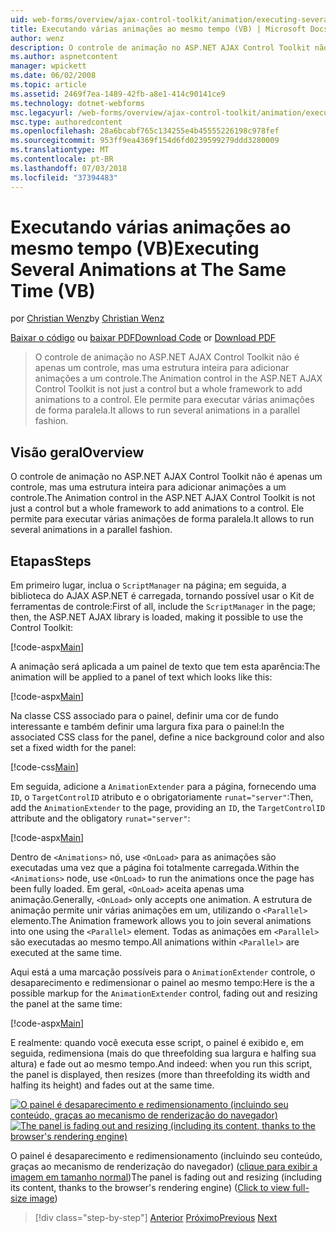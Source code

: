 ```yaml
---
uid: web-forms/overview/ajax-control-toolkit/animation/executing-several-animations-at-the-same-time-vb
title: Executando várias animações ao mesmo tempo (VB) | Microsoft Docs
author: wenz
description: O controle de animação no ASP.NET AJAX Control Toolkit não é apenas um controle, mas uma estrutura inteira para adicionar animações a um controle. Ele permite para executar severa...
ms.author: aspnetcontent
manager: wpickett
ms.date: 06/02/2008
ms.topic: article
ms.assetid: 2469f7ea-1489-42fb-a8e1-414c90141ce9
ms.technology: dotnet-webforms
msc.legacyurl: /web-forms/overview/ajax-control-toolkit/animation/executing-several-animations-at-the-same-time-vb
msc.type: authoredcontent
ms.openlocfilehash: 28a6bcabf765c134255e4b45555226198c978fef
ms.sourcegitcommit: 953ff9ea4369f154d6fd0239599279ddd3280009
ms.translationtype: MT
ms.contentlocale: pt-BR
ms.lasthandoff: 07/03/2018
ms.locfileid: "37394483"
---
```

<a name="executing-several-animations-at-the-same-time-vb"></a><span data-ttu-id="b4164-104">Executando várias animações ao mesmo tempo (VB)</span><span class="sxs-lookup"><span data-stu-id="b4164-104">Executing Several Animations at The Same Time (VB)</span></span>
====================
<span data-ttu-id="b4164-105">por [Christian Wenz](https://github.com/wenz)</span><span class="sxs-lookup"><span data-stu-id="b4164-105">by [Christian Wenz](https://github.com/wenz)</span></span>

<span data-ttu-id="b4164-106">[Baixar o código](http://download.microsoft.com/download/f/9/a/f9a26acd-8df4-4484-8a18-199e4598f411/Animation2.vb.zip) ou [baixar PDF](http://download.microsoft.com/download/6/7/1/6718d452-ff89-4d3f-a90e-c74ec2d636a3/animation2VB.pdf)</span><span class="sxs-lookup"><span data-stu-id="b4164-106">[Download Code](http://download.microsoft.com/download/f/9/a/f9a26acd-8df4-4484-8a18-199e4598f411/Animation2.vb.zip) or [Download PDF](http://download.microsoft.com/download/6/7/1/6718d452-ff89-4d3f-a90e-c74ec2d636a3/animation2VB.pdf)</span></span>

> <span data-ttu-id="b4164-107">O controle de animação no ASP.NET AJAX Control Toolkit não é apenas um controle, mas uma estrutura inteira para adicionar animações a um controle.</span><span class="sxs-lookup"><span data-stu-id="b4164-107">The Animation control in the ASP.NET AJAX Control Toolkit is not just a control but a whole framework to add animations to a control.</span></span> <span data-ttu-id="b4164-108">Ele permite para executar várias animações de forma paralela.</span><span class="sxs-lookup"><span data-stu-id="b4164-108">It allows to run several animations in a parallel fashion.</span></span>


## <a name="overview"></a><span data-ttu-id="b4164-109">Visão geral</span><span class="sxs-lookup"><span data-stu-id="b4164-109">Overview</span></span>

<span data-ttu-id="b4164-110">O controle de animação no ASP.NET AJAX Control Toolkit não é apenas um controle, mas uma estrutura inteira para adicionar animações a um controle.</span><span class="sxs-lookup"><span data-stu-id="b4164-110">The Animation control in the ASP.NET AJAX Control Toolkit is not just a control but a whole framework to add animations to a control.</span></span> <span data-ttu-id="b4164-111">Ele permite para executar várias animações de forma paralela.</span><span class="sxs-lookup"><span data-stu-id="b4164-111">It allows to run several animations in a parallel fashion.</span></span>

## <a name="steps"></a><span data-ttu-id="b4164-112">Etapas</span><span class="sxs-lookup"><span data-stu-id="b4164-112">Steps</span></span>

<span data-ttu-id="b4164-113">Em primeiro lugar, inclua o `ScriptManager` na página; em seguida, a biblioteca do AJAX ASP.NET é carregada, tornando possível usar o Kit de ferramentas de controle:</span><span class="sxs-lookup"><span data-stu-id="b4164-113">First of all, include the `ScriptManager` in the page; then, the ASP.NET AJAX library is loaded, making it possible to use the Control Toolkit:</span></span>

[!code-aspx[Main](executing-several-animations-at-the-same-time-vb/samples/sample1.aspx)]

<span data-ttu-id="b4164-114">A animação será aplicada a um painel de texto que tem esta aparência:</span><span class="sxs-lookup"><span data-stu-id="b4164-114">The animation will be applied to a panel of text which looks like this:</span></span>

[!code-aspx[Main](executing-several-animations-at-the-same-time-vb/samples/sample2.aspx)]

<span data-ttu-id="b4164-115">Na classe CSS associado para o painel, definir uma cor de fundo interessante e também definir uma largura fixa para o painel:</span><span class="sxs-lookup"><span data-stu-id="b4164-115">In the associated CSS class for the panel, define a nice background color and also set a fixed width for the panel:</span></span>

[!code-css[Main](executing-several-animations-at-the-same-time-vb/samples/sample3.css)]

<span data-ttu-id="b4164-116">Em seguida, adicione a `AnimationExtender` para a página, fornecendo uma `ID`, o `TargetControlID` atributo e o obrigatoriamente `runat="server"`:</span><span class="sxs-lookup"><span data-stu-id="b4164-116">Then, add the `AnimationExtender` to the page, providing an `ID`, the `TargetControlID` attribute and the obligatory `runat="server"`:</span></span>

[!code-aspx[Main](executing-several-animations-at-the-same-time-vb/samples/sample4.aspx)]

<span data-ttu-id="b4164-117">Dentro de `<Animations>` nó, use `<OnLoad>` para as animações são executadas uma vez que a página foi totalmente carregada.</span><span class="sxs-lookup"><span data-stu-id="b4164-117">Within the `<Animations>` node, use `<OnLoad>` to run the animations once the page has been fully loaded.</span></span> <span data-ttu-id="b4164-118">Em geral, `<OnLoad>` aceita apenas uma animação.</span><span class="sxs-lookup"><span data-stu-id="b4164-118">Generally, `<OnLoad>` only accepts one animation.</span></span> <span data-ttu-id="b4164-119">A estrutura de animação permite unir várias animações em um, utilizando o `<Parallel>` elemento.</span><span class="sxs-lookup"><span data-stu-id="b4164-119">The Animation framework allows you to join several animations into one using the `<Parallel>` element.</span></span> <span data-ttu-id="b4164-120">Todas as animações em `<Parallel>` são executadas ao mesmo tempo.</span><span class="sxs-lookup"><span data-stu-id="b4164-120">All animations within `<Parallel>` are executed at the same time.</span></span>

<span data-ttu-id="b4164-121">Aqui está a uma marcação possíveis para o `AnimationExtender` controle, o desaparecimento e redimensionar o painel ao mesmo tempo:</span><span class="sxs-lookup"><span data-stu-id="b4164-121">Here is the a possible markup for the `AnimationExtender` control, fading out and resizing the panel at the same time:</span></span>

[!code-aspx[Main](executing-several-animations-at-the-same-time-vb/samples/sample5.aspx)]

<span data-ttu-id="b4164-122">E realmente: quando você executa esse script, o painel é exibido e, em seguida, redimensiona (mais do que threefolding sua largura e halfing sua altura) e fade out ao mesmo tempo.</span><span class="sxs-lookup"><span data-stu-id="b4164-122">And indeed: when you run this script, the panel is displayed, then resizes (more than threefolding its width and halfing its height) and fades out at the same time.</span></span>


<span data-ttu-id="b4164-123">[![O painel é desaparecimento e redimensionamento (incluindo seu conteúdo, graças ao mecanismo de renderização do navegador)](executing-several-animations-at-the-same-time-vb/_static/image2.png)](executing-several-animations-at-the-same-time-vb/_static/image1.png)</span><span class="sxs-lookup"><span data-stu-id="b4164-123">[![The panel is fading out and resizing (including its content, thanks to the browser's rendering engine)](executing-several-animations-at-the-same-time-vb/_static/image2.png)](executing-several-animations-at-the-same-time-vb/_static/image1.png)</span></span>

<span data-ttu-id="b4164-124">O painel é desaparecimento e redimensionamento (incluindo seu conteúdo, graças ao mecanismo de renderização do navegador) ([clique para exibir a imagem em tamanho normal](executing-several-animations-at-the-same-time-vb/_static/image3.png))</span><span class="sxs-lookup"><span data-stu-id="b4164-124">The panel is fading out and resizing (including its content, thanks to the browser's rendering engine) ([Click to view full-size image](executing-several-animations-at-the-same-time-vb/_static/image3.png))</span></span>

> [!div class="step-by-step"]
> <span data-ttu-id="b4164-125">[Anterior](adding-animation-to-a-control-vb.md)
> [Próximo](executing-several-animations-after-each-other-vb.md)</span><span class="sxs-lookup"><span data-stu-id="b4164-125">[Previous](adding-animation-to-a-control-vb.md)
[Next](executing-several-animations-after-each-other-vb.md)</span></span>
